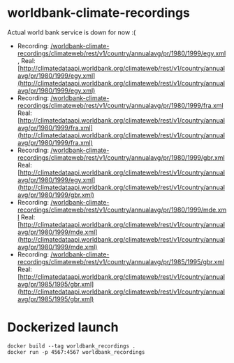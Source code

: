 # worldbank-climate-recordings

Actual world bank service is down for now :(

* Recording: [/worldbank-climate-recordings/climateweb/rest/v1/country/annualavg/pr/1980/1999/egy.xml](https://servirtium.github.io/worldbank-climate-recordings/climateweb/rest/v1/country/annualavg/pr/1980/1999/egy.xml), Real: [http://climatedataapi.worldbank.org/climateweb/rest/v1/country/annualavg/pr/1980/1999/egy.xml](http://climatedataapi.worldbank.org/climateweb/rest/v1/country/annualavg/pr/1980/1999/egy.xml)
* Recording: [/worldbank-climate-recordings/climateweb/rest/v1/country/annualavg/pr/1980/1999/fra.xml](https://servirtium.github.io/worldbank-climate-recordings/climateweb/rest/v1/country/annualavg/pr/1980/1999/fra.xml) Real: [http://climatedataapi.worldbank.org/climateweb/rest/v1/country/annualavg/pr/1980/1999/fra.xml](http://climatedataapi.worldbank.org/climateweb/rest/v1/country/annualavg/pr/1980/1999/fra.xml)
* Recording: [/worldbank-climate-recordings/climateweb/rest/v1/country/annualavg/pr/1980/1999/gbr.xml](https://servirtium.github.io/worldbank-climate-recordings/climateweb/rest/v1/country/annualavg/pr/1980/1999/gbr.xml) Real: [http://climatedataapi.worldbank.org/climateweb/rest/v1/country/annualavg/pr/1980/1999/egy.xml](http://climatedataapi.worldbank.org/climateweb/rest/v1/country/annualavg/pr/1980/1999/gbr.xml)
* Recording: [/worldbank-climate-recordings/climateweb/rest/v1/country/annualavg/pr/1980/1999/mde.xml](https://servirtium.github.io/worldbank-climate-recordings/climateweb/rest/v1/country/annualavg/pr/1980/1999/mde.xml) Real: [http://climatedataapi.worldbank.org/climateweb/rest/v1/country/annualavg/pr/1980/1999/mde.xml](http://climatedataapi.worldbank.org/climateweb/rest/v1/country/annualavg/pr/1980/1999/mde.xml)
* Recording: [/worldbank-climate-recordings/climateweb/rest/v1/country/annualavg/pr/1985/1995/gbr.xml](https://servirtium.github.io/worldbank-climate-recordings/climateweb/rest/v1/country/annualavg/pr/1985/1995/gbr.xml) Real: [http://climatedataapi.worldbank.org/climateweb/rest/v1/country/annualavg/pr/1985/1995/gbr.xml](http://climatedataapi.worldbank.org/climateweb/rest/v1/country/annualavg/pr/1985/1995/gbr.xml)

# Dockerized launch

```
docker build --tag worldbank_recordings .
docker run -p 4567:4567 worldbank_recordings
```